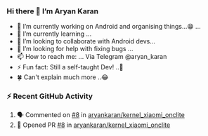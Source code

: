 ### Hi there 👋 I’m Aryan Karan

<!--
**aryankaran/aryankaran** is a ✨ _special_ ✨ repository because its `README.md` (this file) appears on your GitHub profile.

Here are some ideas to get you started:
-->
- 🔭 I’m currently working on Android and organising things...😁 ...
- 🌱 I’m currently learning ...
- 👯 I’m looking to collaborate with Android devs...
- 🤔 I’m looking for help with fixing bugs ...
- 📫 How to reach me: ... Via Telegram @aryan_karan
- ⚡ Fun fact: Still a self-taught Dev! ..🤭
- 🍀 Can't explain much more ..😂

### ⚡ Recent GitHub Activity

<!--START_SECTION:activity-->
1. 🗣 Commented on [#8](https://github.com/aryankaran/kernel_xiaomi_onclite/issues/8) in [aryankaran/kernel_xiaomi_onclite](https://github.com/aryankaran/kernel_xiaomi_onclite)
2. 💪 Opened PR [#8](https://github.com/aryankaran/kernel_xiaomi_onclite/pull/8) in [aryankaran/kernel_xiaomi_onclite](https://github.com/aryankaran/kernel_xiaomi_onclite)
<!--END_SECTION:activity-->
